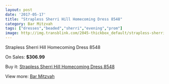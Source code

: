 ```yaml
---
layout: post
date: '2017-05-17'
title: "Strapless Sherri Hill Homecoming Dress 8548"
category: Bar Mitzvah
tags: ["dresses","beaded","sherri","evening","prom"]
image: http://img.transblink.com/2045-thickbox_default/strapless-sherri-hill-homecoming-dress-8548.jpg
---
```

Strapless Sherri Hill Homecoming Dress 8548

On Sales: **$306.99**
<a href="https://www.transblink.com/en/bar-mitzvah/672-strapless-sherri-hill-homecoming-dress-8548.html"><amp-img layout="responsive" width="600" height="600" src="//img.transblink.com/2045-thickbox_default/strapless-sherri-hill-homecoming-dress-8548.jpg" alt="Strapless Sherri Hill Homecoming Dress 8548 0" /></a>
<a href="https://www.transblink.com/en/bar-mitzvah/672-strapless-sherri-hill-homecoming-dress-8548.html"><amp-img layout="responsive" width="600" height="600" src="//img.transblink.com/2047-thickbox_default/strapless-sherri-hill-homecoming-dress-8548.jpg" alt="Strapless Sherri Hill Homecoming Dress 8548 1" /></a>
<a href="https://www.transblink.com/en/bar-mitzvah/672-strapless-sherri-hill-homecoming-dress-8548.html"><amp-img layout="responsive" width="600" height="600" src="//img.transblink.com/2046-thickbox_default/strapless-sherri-hill-homecoming-dress-8548.jpg" alt="Strapless Sherri Hill Homecoming Dress 8548 2" /></a>

Buy it: [Strapless Sherri Hill Homecoming Dress 8548](https://www.transblink.com/en/bar-mitzvah/672-strapless-sherri-hill-homecoming-dress-8548.html "Strapless Sherri Hill Homecoming Dress 8548")

View more: [Bar Mitzvah](https://www.transblink.com/en/2-bar-mitzvah "Bar Mitzvah")